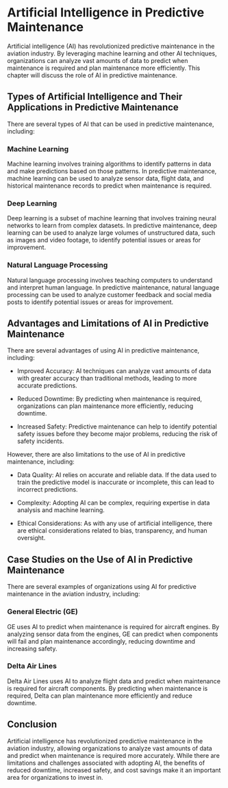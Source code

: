 Artificial Intelligence in Predictive Maintenance
============================================================

Artificial intelligence (AI) has revolutionized predictive maintenance in the aviation industry. By leveraging machine learning and other AI techniques, organizations can analyze vast amounts of data to predict when maintenance is required and plan maintenance more efficiently. This chapter will discuss the role of AI in predictive maintenance.

Types of Artificial Intelligence and Their Applications in Predictive Maintenance
---------------------------------------------------------------------------------

There are several types of AI that can be used in predictive maintenance, including:

### Machine Learning

Machine learning involves training algorithms to identify patterns in data and make predictions based on those patterns. In predictive maintenance, machine learning can be used to analyze sensor data, flight data, and historical maintenance records to predict when maintenance is required.

### Deep Learning

Deep learning is a subset of machine learning that involves training neural networks to learn from complex datasets. In predictive maintenance, deep learning can be used to analyze large volumes of unstructured data, such as images and video footage, to identify potential issues or areas for improvement.

### Natural Language Processing

Natural language processing involves teaching computers to understand and interpret human language. In predictive maintenance, natural language processing can be used to analyze customer feedback and social media posts to identify potential issues or areas for improvement.

Advantages and Limitations of AI in Predictive Maintenance
----------------------------------------------------------

There are several advantages of using AI in predictive maintenance, including:

* Improved Accuracy: AI techniques can analyze vast amounts of data with greater accuracy than traditional methods, leading to more accurate predictions.

* Reduced Downtime: By predicting when maintenance is required, organizations can plan maintenance more efficiently, reducing downtime.

* Increased Safety: Predictive maintenance can help to identify potential safety issues before they become major problems, reducing the risk of safety incidents.

However, there are also limitations to the use of AI in predictive maintenance, including:

* Data Quality: AI relies on accurate and reliable data. If the data used to train the predictive model is inaccurate or incomplete, this can lead to incorrect predictions.

* Complexity: Adopting AI can be complex, requiring expertise in data analysis and machine learning.

* Ethical Considerations: As with any use of artificial intelligence, there are ethical considerations related to bias, transparency, and human oversight.

Case Studies on the Use of AI in Predictive Maintenance
-------------------------------------------------------

There are several examples of organizations using AI for predictive maintenance in the aviation industry, including:

### General Electric (GE)

GE uses AI to predict when maintenance is required for aircraft engines. By analyzing sensor data from the engines, GE can predict when components will fail and plan maintenance accordingly, reducing downtime and increasing safety.

### Delta Air Lines

Delta Air Lines uses AI to analyze flight data and predict when maintenance is required for aircraft components. By predicting when maintenance is required, Delta can plan maintenance more efficiently and reduce downtime.

Conclusion
----------

Artificial intelligence has revolutionized predictive maintenance in the aviation industry, allowing organizations to analyze vast amounts of data and predict when maintenance is required more accurately. While there are limitations and challenges associated with adopting AI, the benefits of reduced downtime, increased safety, and cost savings make it an important area for organizations to invest in.
